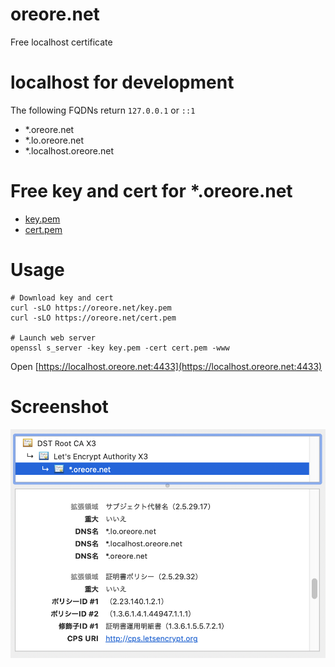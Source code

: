 # oreore.net
Free localhost certificate

# localhost for development
The following FQDNs return `127.0.0.1` or `::1`
- *.oreore.net
- *.lo.oreore.net
- *.localhost.oreore.net

# Free key and cert for *.oreore.net
- [key.pem](https://oreore.net/key.pem)
- [cert.pem](https://oreore.net/cert.pem)

# Usage

```
# Download key and cert
curl -sLO https://oreore.net/key.pem
curl -sLO https://oreore.net/cert.pem

# Launch web server
openssl s_server -key key.pem -cert cert.pem -www
```

Open [https://localhost.oreore.net:4433](https://localhost.oreore.net:4433)

# Screenshot
![screenshot-dialog-chrome.png](screenshot-dialog-chrome.png)
